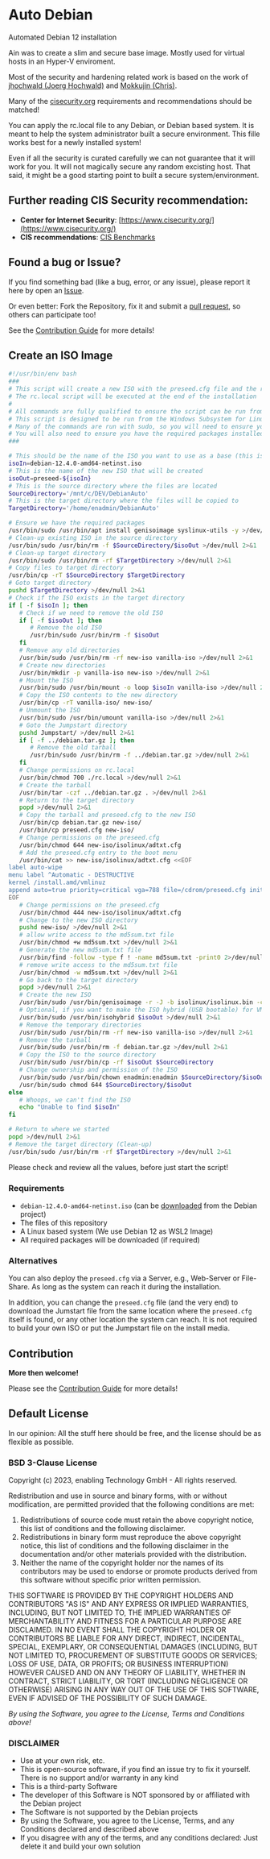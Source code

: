 # Auto Debian

Automated Debian 12 installation

Ain was to create a slim and secure base image. Mostly used for virtual hosts in an Hyper-V enviroment.

Most of the security and hardening related work is based on the work of [jhochwald (Joerg Hochwald)](https://github.com/jhochwald/) and [Mokkujin (Chris)](https://github.com/Mokkujin/).

Many of the [cisecurity.org](https://www.cisecurity.org/) requirements and recommendations should be matched!

You can apply the rc.local file to any Debian, or Debian based system. It is meant to help the system administrator built a secure environment. This fille works best for a newly installed system!

Even if all the security is curated carefully we can not guarantee that it will work for you. It will not magically secure any random excisting host. That said, it might be a good starting point to built a secure system/environment.

## Further reading CIS Security recommendation:

- **Center for Internet Security**: [https://www.cisecurity.org/](https://www.cisecurity.org/)
- **CIS recommendations**: [CIS Benchmarks](https://learn.cisecurity.org/benchmarks)

## Found a bug or Issue?

If you find something bad (like a bug, error, or any issue), please report it here by open an [Issue](https://github.com/Enatec/DebianAuto/issues).

Or even better: Fork the Repository, fix it and submit a [pull request](https://github.com/Enatec/DebianAuto/pulls), so others can participate too!

See the [Contribution Guide](CONTRIBUTING.md) for more details!

## Create an ISO Image

```bash
#!/usr/bin/env bash
###
# This script will create a new ISO with the preseed.cfg file and the rc.local script
# The rc.local script will be executed at the end of the installation
#
# All commands are fully qualified to ensure the script can be run from anywhere and no aliases are used
# This script is designed to be run from the Windows Subsystem for Linux (WSL) on Windows 11
# Many of the commands are run with sudo, so you will need to ensure you have sudo access on your WSL
# You will also need to ensure you have the required packages installed (genisoimage and syslinux-utils)
###

# This should be the name of the ISO you want to use as a base (this is the Debian 10.4.0 netinst ISO)
isoIn=debian-12.4.0-amd64-netinst.iso
# This is the name of the new ISO that will be created
isoOut=preseed-${isoIn}
# This is the source directory where the files are located
SourceDirectory='/mnt/c/DEV/DebianAuto'
# This is the target directory where the files will be copied to
TargetDirectory='/home/enadmin/DebianAuto'

# Ensure we have the required packages
/usr/bin/sudo /usr/bin/apt install genisoimage syslinux-utils -y >/dev/null 2>&1
# Clean-up existing ISO in the source directory
/usr/bin/sudo /usr/bin/rm -f $SourceDirectory/$isoOut >/dev/null 2>&1
# Clean-up target directory
/usr/bin/sudo /usr/bin/rm -rf $TargetDirectory >/dev/null 2>&1
# Copy files to target directory
/usr/bin/cp -rT $SourceDirectory $TargetDirectory
# Goto target directory
pushd $TargetDirectory >/dev/null 2>&1
# Check if the ISO exists in the target directory
if [ -f $isoIn ]; then
   # Check if we need to remove the old ISO
   if [ -f $isoOut ]; then
      # Remove the old ISO
      /usr/bin/sudo /usr/bin/rm -f $isoOut
   fi
   # Remove any old directories
   /usr/bin/sudo /usr/bin/rm -rf new-iso vanilla-iso >/dev/null 2>&1
   # Create new directories
   /usr/bin/mkdir -p vanilla-iso new-iso >/dev/null 2>&1
   # Mount the ISO
   /usr/bin/sudo /usr/bin/mount -o loop $isoIn vanilla-iso >/dev/null 2>&1
   # Copy the ISO contents to the new directory
   /usr/bin/cp -rT vanilla-iso/ new-iso/
   # Unmount the ISO
   /usr/bin/sudo /usr/bin/umount vanilla-iso >/dev/null 2>&1
   # Goto the Jumpstart directory
   pushd Jumpstart/ >/dev/null 2>&1
   if [ -f ../debian.tar.gz ]; then
      # Remove the old tarball
      /usr/bin/sudo /usr/bin/rm -f ../debian.tar.gz >/dev/null 2>&1
   fi
   # Change permissions on rc.local
   /usr/bin/chmod 700 ./rc.local >/dev/null 2>&1
   # Create the tarball
   /usr/bin/tar -czf ../debian.tar.gz . >/dev/null 2>&1
   # Return to the target directory
   popd >/dev/null 2>&1
   # Copy the tarball and preseed.cfg to the new ISO
   /usr/bin/cp debian.tar.gz new-iso/
   /usr/bin/cp preseed.cfg new-iso/
   # Change permissions on the preseed.cfg
   /usr/bin/chmod 644 new-iso/isolinux/adtxt.cfg
   # Add the preseed.cfg entry to the boot menu
   /usr/bin/cat >> new-iso/isolinux/adtxt.cfg <<EOF
label auto-wipe
menu label ^Automatic - DESTRUCTIVE
kernel /install.amd/vmlinuz
append auto=true priority=critical vga=788 file=/cdrom/preseed.cfg initrd=/install.amd/initrd.gz --- quiet
EOF
   # Change permissions on the preseed.cfg
   /usr/bin/chmod 444 new-iso/isolinux/adtxt.cfg
   # Change to the new ISO directory
   pushd new-iso/ >/dev/null 2>&1
   # allow write access to the md5sum.txt file
   /usr/bin/chmod +w md5sum.txt >/dev/null 2>&1
   # Generate the new md5sum.txt file
   /usr/bin/find -follow -type f ! -name md5sum.txt -print0 2>/dev/null | /usr/bin/xargs -0 md5sum > md5sum.txt
   # remove write access to the md5sum.txt file
   /usr/bin/chmod -w md5sum.txt >/dev/null 2>&1
   # Go back to the target directory
   popd >/dev/null 2>&1
   # Create the new ISO
   /usr/bin/sudo /usr/bin/genisoimage -r -J -b isolinux/isolinux.bin -c isolinux/boot.cat -no-emul-boot -boot-load-size 4 -boot-info-table -o $isoOut new-iso >/dev/null 2>&1
   # Optional, if you want to make the ISO hybrid (USB bootable) for VM testing
   /usr/bin/sudo /usr/bin/isohybrid $isoOut >/dev/null 2>&1
   # Remove the temporary directories
   /usr/bin/sudo /usr/bin/rm -rf new-iso vanilla-iso >/dev/null 2>&1
   # Remove the tarball
   /usr/bin/sudo /usr/bin/rm -f debian.tar.gz >/dev/null 2>&1
   # Copy the ISO to the source directory
   /usr/bin/sudo /usr/bin/cp -rf $isoOut $SourceDirectory
   # Change ownership and permission of the ISO
   /usr/bin/sudo /usr/bin/chown enadmin:enadmin $SourceDirectory/$isoOut
   /usr/bin/sudo chmod 644 $SourceDirectory/$isoOut
else
   # Whoops, we can't find the ISO
   echo "Unable to find $isoIn"
fi

# Return to where we started
popd >/dev/null 2>&1
# Remove the target directory (Clean-up)
/usr/bin/sudo /usr/bin/rm -rf $TargetDirectory >/dev/null 2>&1
```

Please check and review all the values, before just start the script!

### Requirements

- `debian-12.4.0-amd64-netinst.iso` (can be [downloaded](https://www.debian.org/download) from the Debian project)
- The files of this repository
- A Linux based system (We use Debian 12 as WSL2 Image)
- All required packages will be downloaded (if required)

### Alternatives

You can also deploy the `preseed.cfg` via a Server, e.g., Web-Server or File-Share. As long as the system can reach it during the installation.

In addition, you can change the `preseed.cfg` file (and the very end) to download the Jumstart file from the same location where the `preseed.cfg` itself is found, or any other location the system can reach. It is not required to build your own ISO or put the Jumpstart file on the install media.

## Contribution

**More then welcome!**

Please see the [Contribution Guide](CONTRIBUTING.md) for more details!

## Default License

In our opinion: All the stuff here should be free, and the license should be as flexible as possible.

### BSD 3-Clause License

Copyright (c) 2023, enabling Technology GmbH - All rights reserved.

Redistribution and use in source and binary forms, with or without modification, are permitted provided that the following conditions are met:

1. Redistributions of source code must retain the above copyright notice, this list of conditions and the following disclaimer.
2. Redistributions in binary form must reproduce the above copyright notice, this list of conditions and the following disclaimer in the documentation and/or other materials provided with the distribution.
3. Neither the name of the copyright holder nor the names of its contributors may be used to endorse or promote products derived from this software without specific prior written permission.

THIS SOFTWARE IS PROVIDED BY THE COPYRIGHT HOLDERS AND CONTRIBUTORS "AS IS" AND ANY EXPRESS OR IMPLIED WARRANTIES, INCLUDING, BUT NOT LIMITED TO, THE IMPLIED WARRANTIES OF MERCHANTABILITY AND FITNESS FOR A PARTICULAR PURPOSE ARE DISCLAIMED. IN NO EVENT SHALL THE COPYRIGHT HOLDER OR CONTRIBUTORS BE LIABLE FOR ANY DIRECT, INDIRECT, INCIDENTAL, SPECIAL, EXEMPLARY, OR CONSEQUENTIAL DAMAGES (INCLUDING, BUT NOT LIMITED TO, PROCUREMENT OF SUBSTITUTE GOODS OR SERVICES; LOSS OF USE, DATA, OR PROFITS; OR BUSINESS INTERRUPTION) HOWEVER CAUSED AND ON ANY THEORY OF LIABILITY, WHETHER IN CONTRACT, STRICT LIABILITY, OR TORT (INCLUDING NEGLIGENCE OR OTHERWISE) ARISING IN ANY WAY OUT OF THE USE OF THIS SOFTWARE, EVEN IF ADVISED OF THE POSSIBILITY OF SUCH DAMAGE.

_By using the Software, you agree to the License, Terms and Conditions above!_

### DISCLAIMER

- Use at your own risk, etc.
- This is open-source software, if you find an issue try to fix it yourself. There is no support and/or warranty in any kind
- This is a third-party Software
- The developer of this Software is NOT sponsored by or affiliated with the Debian project
- The Software is not supported by the Debian projects
- By using the Software, you agree to the License, Terms, and any Conditions declared and described above
- If you disagree with any of the terms, and any conditions declared: Just delete it and build your own solution

